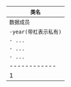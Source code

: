 | `类名` |   
|------------|
| `数据成员`    | 
| `-year(带杠表示私有)`   |   
| `- ...` |   
| `- ...` |  
| `- ...` | 
|------------|
|1|
